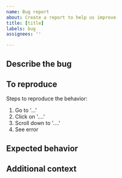 ```yaml
---
name: Bug report
about: Create a report to help us improve
title: [title]
labels: bug
assignees: ''

---
```


## Describe the bug
<A clear and concise description of what the bug is.>

## To reproduce

Steps to reproduce the behavior:
1. Go to '...'
2. Click on '....'
3. Scroll down to '....'
4. See error

## Expected behavior
<A clear and concise description of what you expected to happen.>

## Additional context
<Add any other context about the problem here.>
